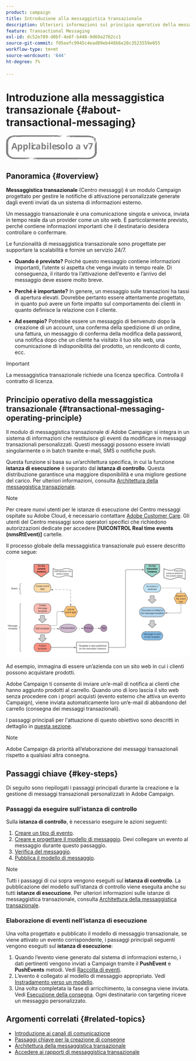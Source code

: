 ```yaml
---
product: campaign
title: Introduzione alla messaggistica transazionale
description: Ulteriori informazioni sul principio operativo della messaggistica transazionale Adobe Campaign Classic e sui passaggi chiave.
feature: Transactional Messaging
exl-id: dc52e789-d0bf-4e8f-b448-9d69a2762cc1
source-git-commit: f05eefc9945c4ead89eb448b6e28c3523559e055
workflow-type: tm+mt
source-wordcount: '644'
ht-degree: 7%

---
```



# Introduzione alla messaggistica transazionale {#about-transactional-messaging}

![](../../assets/v7-only.svg)

## Panoramica {#overview}

**Messaggistica transazionale** (Centro messaggi) è un modulo Campaign progettato per gestire le notifiche di attivazione personalizzate generate dagli eventi inviati da un sistema di informazioni esterno.

Un messaggio transazionale è una comunicazione singola e univoca, inviata in tempo reale da un provider come un sito web. È particolarmente previsto, perché contiene informazioni importanti che il destinatario desidera controllare o confermare.

Le funzionalità di messaggistica transazionale sono progettate per supportare la scalabilità e fornire un servizio 24/7.

* **Quando è previsto?** Poiché questo messaggio contiene informazioni importanti, l’utente si aspetta che venga inviato in tempo reale. Di conseguenza, il ritardo tra l’attivazione dell’evento e l’arrivo del messaggio deve essere molto breve.

* **Perché è importante?** In genere, un messaggio sulle transazioni ha tassi di apertura elevati. Dovrebbe pertanto essere attentamente progettato, in quanto può avere un forte impatto sul comportamento dei clienti in quanto definisce la relazione con il cliente.

* **Ad esempio?** Potrebbe essere un messaggio di benvenuto dopo la creazione di un account, una conferma della spedizione di un ordine, una fattura, un messaggio di conferma della modifica della password, una notifica dopo che un cliente ha visitato il tuo sito web, una comunicazione di indisponibilità del prodotto, un rendiconto di conto, ecc.

>[!IMPORTANT]
>
>La messaggistica transazionale richiede una licenza specifica. Controlla il contratto di licenza.

<!--Before starting with transactional messaging, make sure you read the corresponding [best practices and limitations]().-->

## Principio operativo della messaggistica transazionale {#transactional-messaging-operating-principle}

Il modulo di messaggistica transazionale di Adobe Campaign si integra in un sistema di informazioni che restituisce gli eventi da modificare in messaggi transazionali personalizzati. Questi messaggi possono essere inviati singolarmente o in batch tramite e-mail, SMS o notifiche push.

Questa funzione si basa su un’architettura specifica, in cui la funzione **istanza di esecuzione** è separato dal **istanza di controllo**. Questa distribuzione garantisce una maggiore disponibilità e una migliore gestione del carico. Per ulteriori informazioni, consulta [Architettura della messaggistica transazionale](../../message-center/using/transactional-messaging-architecture.md).

>[!NOTE]
>
>Per creare nuovi utenti per le istanze di esecuzione del Centro messaggi ospitate su Adobe Cloud, è necessario contattare [Adobe Customer Care](https://helpx.adobe.com/it/enterprise/admin-guide.html/enterprise/using/support-for-experience-cloud.ug.html). Gli utenti del Centro messaggi sono operatori specifici che richiedono autorizzazioni dedicate per accedere **[!UICONTROL Real time events (nmsRtEvent)]** cartelle.

Il processo globale della messaggistica transazionale può essere descritto come segue:

![](assets/transactional-msg-overview.png)

Ad esempio, immagina di essere un’azienda con un sito web in cui i clienti possono acquistare prodotti.

Adobe Campaign ti consente di inviare un’e-mail di notifica ai clienti che hanno aggiunto prodotti al carrello. Quando uno di loro lascia il sito web senza procedere con i propri acquisti (evento esterno che attiva un evento Campaign), viene inviata automaticamente loro un’e-mail di abbandono del carrello (consegna dei messaggi transazionali).

I passaggi principali per l&#39;attuazione di questo obiettivo sono descritti in dettaglio in [questa sezione](#key-steps).

>[!NOTE]
>
>Adobe Campaign dà priorità all’elaborazione dei messaggi transazionali rispetto a qualsiasi altra consegna.

## Passaggi chiave {#key-steps}

Di seguito sono riepilogati i passaggi principali durante la creazione e la gestione di messaggi transazionali personalizzati in Adobe Campaign.

### Passaggi da eseguire sull’istanza di controllo

Sulla **istanza di controllo**, è necessario eseguire le azioni seguenti:

1. [Creare un tipo di evento](../../message-center/using/creating-event-types.md).
1. [Creare e progettare il modello di messaggio](../../message-center/using/creating-the-message-template.md). Devi collegare un evento al messaggio durante questo passaggio.
1. [Verifica del messaggio](../../message-center/using/testing-message-templates.md).
1. [Pubblica il modello di messaggio](../../message-center/using/publishing-message-templates.md).

>[!NOTE]
>
>Tutti i passaggi di cui sopra vengono eseguiti sul **istanza di controllo**. La pubblicazione del modello sull’istanza di controllo viene eseguita anche su tutti **istanze di esecuzione**. Per ulteriori informazioni sulle istanze di messaggistica transazionale, consulta [Architettura della messaggistica transazionale](../../message-center/using/transactional-messaging-architecture.md).

### Elaborazione di eventi nell’istanza di esecuzione

Una volta progettato e pubblicato il modello di messaggio transazionale, se viene attivato un evento corrispondente, i passaggi principali seguenti vengono eseguiti sul **istanza di esecuzione**:

1. Quando l’evento viene generato dal sistema di informazioni esterno, i dati pertinenti vengono inviati a Campaign tramite il **PushEvent** e **PushEvents** metodi. Vedi [Raccolta di eventi](../../message-center/using/about-event-processing.md#event-collection).
1. L’evento è collegato al modello di messaggio appropriato. Vedi [Instradamento verso un modello](../../message-center/using/about-event-processing.md#routing-towards-a-template).
1. Una volta completata la fase di arricchimento, la consegna viene inviata. Vedi [Esecuzione della consegna](../../message-center/using/delivery-execution.md). Ogni destinatario con targeting riceve un messaggio personalizzato.

## Argomenti correlati {#related-topics}

* [Introduzione ai canali di comunicazione](../../delivery/using/communication-channels.md)
* [Passaggi chiave per la creazione di consegne](../../delivery/using/steps-about-delivery-creation-steps.md)
* [Architettura della messaggistica transazionale](../../message-center/using/transactional-messaging-architecture.md)
* [Accedere ai rapporti di messaggistica transazionale](../../message-center/using/about-transactional-messaging-reports.md)
